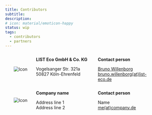 ```yaml
---
title: Contributors
subtitle:
description:
# icon: material/emoticon-happy
status: wip
tags:
  - contributors
  - partners
---
```


<div style="display: table; width: 100%;">

  <div style="display: table-row;">
    <div style="display: table-cell; text-align: center; vertical-align: middle; width: 20%;">
      <!-- Replace with your icon -->
      <img src="../assets/List_Eco_Farbe_sRGB.png" alt="Icon" style="max-width: 100px;">
    </div>
    <div style="display: table-cell; text-align: left; vertical-align: top; width: 40%;">
      <!-- Replace with your text -->
      <p>
        <b>LIST Eco GmbH & Co. KG</b>
      </p>
      <p>
        Vogelsanger Str. 321a</br>
        50827 Köln-Ehrenfeld
      </p>
    </div>
    <div style="display: table-cell; text-align: left; vertical-align: top; width: 40%;">
      <!-- Replace with your text -->
      <p><b>Contact person</b></p>
      <p>
        <a href="https://www.list-gruppe.de/vcard/?vcard=wgmVbxGSPWSSkE8t5PmQ4xGYZ" target="_blank">Bruno Willenborg</a></br>
        <a href="mailto:bruno.willenborg(at)list-eco.de">bruno.willenborg(at)list-eco.de</a>
      </p>
    </div>
  </div>

  <div style="display: table-row;">
    <div style="display: table-cell; text-align: center; vertical-align: middle; width: 20%;">
      <!-- Replace with your icon -->
      <img src="../assets/List_Eco_Farbe_sRGB.png" alt="Icon" style="max-width: 100px;">
    </div>
    <div style="display: table-cell; text-align: left; vertical-align: top; width: 40%;">
      <!-- Replace with your text -->
      <p>
        <b>Company name</b>
      </p>
      <p>
         Address line 1</br>
         Address line 2
      </p>
    </div>
    <div style="display: table-cell; text-align: left; vertical-align: top; width: 40%;">
      <!-- Replace with your text -->
      <p>
        <b>Contact person</b>
      </p>
      <p>
        Name</br>
        <a href="mailto:me(at)company.de">me(at)company.de</a>
      </p>
    </div>
  </div>

</div>
